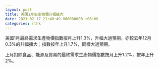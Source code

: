 ```yaml
---
layout: post
title: 美國1月生產物價升幅擴大
date: 2021-02-17 21:40:49.000000000 +08:00
categories: rthk
---
```


美國1月最終需求生產物價指數按月上升1.3%，升幅大過預期，亦較去年12月0.3%的升幅擴大；指數按年上升1.7%，同樣大過預期。

上月扣除食品、能源及貿易的最終需求生產物價指數按月上升1.2%，按年上升2%。
